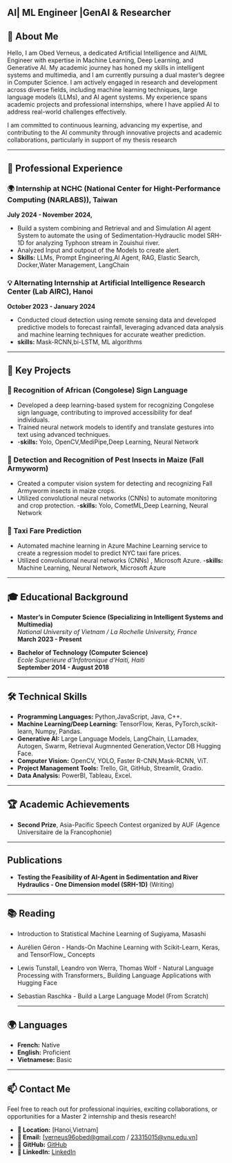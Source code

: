 ## AI| ML Engineer |GenAI & Researcher

## 🚀 About Me
Hello, I am Obed Verneus, a dedicated Artificial Intelligence and AI/ML Engineer with expertise in Machine Learning, Deep Learning, and Generative AI. My academic journey has honed my skills in intelligent systems and multimedia, and I am currently pursuing a dual master’s degree in Computer Science.
I am actively engaged in research and development across diverse fields, including machine learning techniques, large language models (LLMs), and AI agent systems. My experience spans academic projects and professional internships, where I have applied AI to address real-world challenges effectively.

I am committed to continuous learning, advancing my expertise, and contributing to the AI community through innovative projects and academic collaborations, particularly in support of my thesis research

---

## 💼 Professional Experience

### 🌍 Internship at NCHC (National Center for Hight-Performance Computing (NARLABS)), Taiwan  
**July 2024 - November 2024,**  
- Build a system combining and Retrieval and and Simulation AI agent System to automate the using of Sedimentation-Hydrauclic model SRH-1D for analyzing Typhoon stream in Zouishui river.  
- Analyzed Input and outpout of the Models to create alert.
- **Skills:** LLMs, Prompt Engineering,AI Agent, RAG, Elastic Search, Docker,Water Management, LangChain

### 💡 Alternating Internship at Artificial Intelligence Research Center (Lab AIRC), Hanoi  
**October 2023 - January 2024**  
- Conducted cloud detection using remote sensing data and developed predictive models to forecast rainfall, leveraging advanced data analysis and machine learning techniques for accurate weather prediction. 
- **skills:** Mask-RCNN,bi-LSTM, ML algorithms

---

## 🧠 Key Projects

### 🧬 Recognition of African (Congolese) Sign Language  
- Developed a deep learning-based system for recognizing Congolese sign language, contributing to improved accessibility for deaf individuals.  
- Trained neural network models to identify and translate gestures into text using advanced techniques.
- -**skills:** Yolo, OpenCV,MediPipe,Deep Learning, Neural Network

### 🐛 Detection and Recognition of Pest Insects in Maize (Fall Armyworm)  
- Created a computer vision system for detecting and recognizing Fall Armyworm insects in maize crops.  
- Utilized convolutional neural networks (CNNs) to automate monitoring and crop protection.
-**skills:** Yolo, CometML,Deep Learning, Neural Network

### 🚗 Taxi Fare Prediction   
- Automated machine learning in Azure Machine Learning
 service to create a regression model to predict NYC taxi fare prices. 
- Utilized convolutional neural networks (CNNs) , Microsoft Azure.
-**skills:** Machine Learning, Neural Network, Microsoft Azure

---

## 🎓 Educational Background

- **Master’s in Computer Science (Specializing in Intelligent Systems and Multimedia)**  
  *National University of Vietnam / La Rochelle University, France*  
  **March 2023 - Present**

- **Bachelor of Technology (Computer Science)**  
  *Ecole Superieure d'Infotronique d'Haiti, Haiti*  
  **September 2014 - August 2018**

---

## 🛠️ Technical Skills

- **Programming Languages:** Python,JavaScript, Java, C++. 
- **Machine Learning/Deep Learning:** TensorFlow, Keras, PyTorch,scikit-learn, Numpy, Pandas.  
- **Generative AI:** Large Language Models, LangChain, LLamadex, Autogen, Swarm, Retrieval Augmnented Generation,Vector DB Hugging Face.
- **Computer Vision:** OpenCV, YOLO, Faster R-CNN,Mask-RCNN, ViT. 
- **Project Management Tools:** Trello, Git, GitHub, Streamlit, Gradio.
- **Data Analysis:** PowerBI, Tableau, Excel.

---

## 🏆 Academic Achievements
 
- **Second Prize**, Asia-Pacific Speech Contest organized by AUF (Agence Universitaire de la Francophonie)  

---
## Publications
- **Testing the Feasibility of AI-Agent in Sedimentation and River Hydraulics - One Dimension  model (SRH-1D)** (Writing)
---

## 📚 Reading 
- Introduction to Statistical Machine Learning of Sugiyama, Masashi
- Aurélien Géron - Hands-On Machine Learning with Scikit-Learn, Keras, and TensorFlow_ Concepts
- Lewis Tunstall, Leandro von Werra, Thomas Wolf - Natural Language Processing with Transformers_ Building Language Applications with Hugging Face
- Sebastian Raschka - Build a Large Language Model (From Scratch)

  ---
## 🌍 Languages

- **French:** Native  
- **English:** Proficient  
- **Vietnamese:** Basic  

---

## 📫 Contact Me

Feel free to reach out for professional inquiries, exciting collaborations, or opportunities for a Master 2 internship and thesis research!

- **📍 Location:** [Hanoi,Vietnam]  
- **📧 Email:** [verneus96obed@gmail.com / 23315015@vnu.edu.vn]  
- **🔗 GitHub:** [GitHub](https://github.com/bedoo96)  
- **💼 LinkedIn:** [LinkedIn](www.linkedin.com/in/obed-verneus-007538160)


<!--
**bedoo96/bedoo96** is a ✨ _special_ ✨ repository because its `README.md` (this file) appears on your GitHub profile.

Here are some ideas to get you started:

- 🔭 I’m currently working on ...
- 🌱 I’m currently learning ...
- 👯 I’m looking to collaborate on ...
- 🤔 I’m looking for help with ...
- 💬 Ask me about ...
- 📫 How to reach me: ...
- 😄 Pronouns: ...
- ⚡ Fun fact: ...
-->

